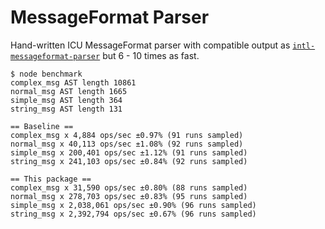 # MessageFormat Parser

Hand-written ICU MessageFormat parser with compatible output as
[`intl-messageformat-parser`](https://www.npmjs.com/package/intl-messageformat-parser)
but 6 - 10 times as fast.

```
$ node benchmark
complex_msg AST length 10861
normal_msg AST length 1665
simple_msg AST length 364
string_msg AST length 131

== Baseline ==
complex_msg x 4,884 ops/sec ±0.97% (91 runs sampled)
normal_msg x 40,113 ops/sec ±1.08% (92 runs sampled)
simple_msg x 200,401 ops/sec ±1.12% (91 runs sampled)
string_msg x 241,103 ops/sec ±0.84% (92 runs sampled)

== This package ==
complex_msg x 31,590 ops/sec ±0.80% (88 runs sampled)
normal_msg x 278,703 ops/sec ±0.83% (95 runs sampled)
simple_msg x 2,038,061 ops/sec ±0.90% (96 runs sampled)
string_msg x 2,392,794 ops/sec ±0.67% (96 runs sampled)
```
